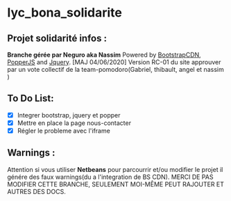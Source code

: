 # lyc_bona_solidarite

## Projet solidarité infos :
**Branche gérée par Neguro aka Nassim**
Powered by [BootstrapCDN](https://getbootstrap.com), [PopperJS](https://popper.js.org) and [Jquery](https://jquery.com).
[MAJ 04/06/2020] Version RC-01 du site approuver par un vote collectif de la team-pomodoro(Gabriel, thibault, angel et nassim )

## To Do List:
- [x] Integrer bootstrap, jquery et popper
- [x] Mettre en place la page nous-contacter
- [x] Régler le probleme avec l'iframe

## Warnings :
Attention si vous utiliser **Netbeans** pour parcourrir et/ou modifier le projet il génére des faux warnings(du a l'integration de BS CDN).
MERCI DE PAS MODIFIER CETTE BRANCHE, SEULEMENT MOI-MÊME PEUT RAJOUTER ET AUTRES DES DOCS.